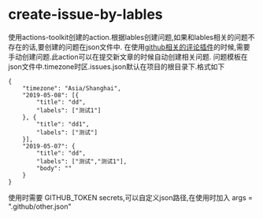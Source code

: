 # create-issue-by-lables
使用actions-toolkit创建的action.根据lables创建问题,如果和lables相关的问题不存在的话,要创建的问题在json文件中.
在使用[github相关的评论插件](https://github.com/imsun/gitment)的时候,需要手动创建问题.此action可以在提交新文章的时候自动创建相关问题.
问题模板在json文件中.timezone时区.issues.json默认在项目的根目录下.格式如下
```
{
	"timezone": "Asia/Shanghai",
	"2019-05-08": [{
		"title": "dd",
		"labels": ["测试1"]
	}, {
		"title": "dd1",
		"labels": ["测试"]
	}],
	"2019-05-07": {
		"title": "dd",
		"labels": ["测试","测试1"],
		"body": ""
	}
}
```
使用时需要 GITHUB_TOKEN secrets,可以自定义json路径,在使用时加入 args = ".github/other.json"
